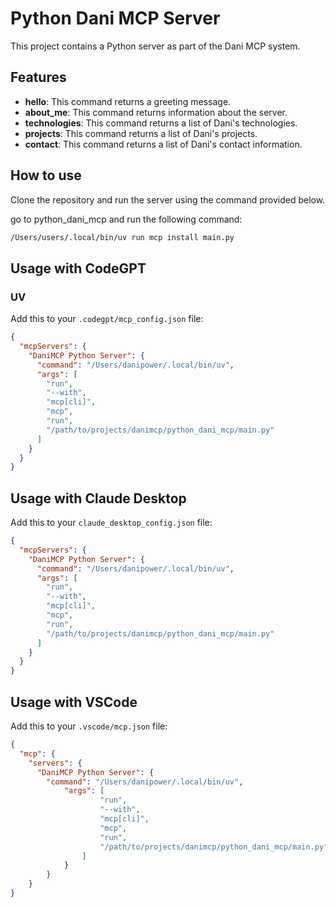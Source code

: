 # Python Dani MCP Server
This project contains a Python server as part of the Dani MCP system.

## Features
- **hello**: This command returns a greeting message.
- **about_me**: This command returns information about the server.
- **technologies**: This command returns a list of Dani's technologies.
- **projects**: This command returns a list of Dani's projects.
- **contact**: This command returns a list of Dani's contact information.

## How to use
Clone the repository and run the server using the command provided below.

go to python_dani_mcp and run the following command:
```bash
/Users/users/.local/bin/uv run mcp install main.py
```

## Usage with CodeGPT

### UV
Add this to your `.codegpt/mcp_config.json` file:
```json
{
  "mcpServers": {
    "DaniMCP Python Server": {
      "command": "/Users/danipower/.local/bin/uv",
      "args": [
        "run",
        "--with",
        "mcp[cli]",
        "mcp",
        "run",
        "/path/to/projects/danimcp/python_dani_mcp/main.py"
      ]
    }
  }
}
```

## Usage with Claude Desktop
Add this to your `claude_desktop_config.json` file:
```json
{
  "mcpServers": {
    "DaniMCP Python Server": {
      "command": "/Users/danipower/.local/bin/uv",
      "args": [
        "run",
        "--with",
        "mcp[cli]",
        "mcp",
        "run",
        "/path/to/projects/danimcp/python_dani_mcp/main.py"
      ]
    }
  }
}
```

## Usage with VSCode
Add this to your `.vscode/mcp.json` file:
```json
{
  "mcp": {
    "servers": {
      "DaniMCP Python Server": {
        "command": "/Users/danipower/.local/bin/uv",
            "args": [
                    "run",
                    "--with",
                    "mcp[cli]",
                    "mcp",
                    "run",
                    "/path/to/projects/danimcp/python_dani_mcp/main.py"
                ]
            }
        }
    }
}
```